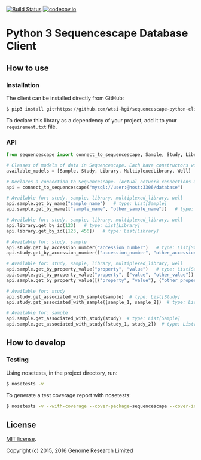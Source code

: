 [![Build Status](https://travis-ci.org/wtsi-hgi/python-sequencescape-db.svg)](https://travis-ci.org/wtsi-hgi/python-sequencescape-db)
[![codecov.io](https://codecov.io/gh/wtsi-hgi/python-sequencescape-db/graph/badge.svg)](https://codecov.io/gh/wtsi-hgi/python-sequencescape-db/)

# Python 3 Sequencescape Database Client


## How to use
### Installation
The client can be installed directly from GitHub:
```bash
$ pip3 install git+https://github.com/wtsi-hgi/sequencescape-python-client.git@<commit_id_or_branch_or_tag>#egg=sequencescape
```

To declare this library as a dependency of your project, add it to your `requirement.txt` file.


### API
```python
from sequencescape import connect_to_sequencescape, Sample, Study, Library, MultiplexedLibrary, Well

# Classes of models of data in Sequencescape. Each have constructors with named parameters
available_models = [Sample, Study, Library, MultiplexedLibrary, Well]

# Declares a connection to Sequencescape. (Actual network connections are only opened when required)
api = connect_to_sequencescape("mysql://user:@host:3306/database")

# Available for: study, sample, library, multiplexed_library, well
api.sample.get_by_name("sample_name")   # type: List[Sample]
api.sample.get_by_name(["sample_name", "other_sample_name"])   # type: List[Sample]

# Available for: study, sample, library, multiplexed_library, well
api.library.get_by_id(123)   # type: List[Library]
api.library.get_by_id([123, 456])   # type: List[Library]

# Available for: study, sample
api.study.get_by_accession_number("accession_number")   # type: List[Study]
api.study.get_by_accession_number(["accession_number", "other_accession_number"])   # type: List[Study]

# Available for: study, sample, library, multiplexed_library, well
api.sample.get_by_property_value("property", "value")   # type: List[Sample]
api.sample.get_by_property_value("property", ["value", "other_value"])   # type: List[Sample]
api.sample.get_by_property_value([("property", "value"), ("other_property", "other_value")])   # type: List[Sample]

# Available for: study
api.study.get_associated_with_sample(sample)  # type: List[Study]
api.study.get_associated_with_sample([sample_1, sample_2])  # type: List[Study]

# Available for: sample
api.sample.get_associated_with_study(study)  # type: List[Sample]
api.sample.get_associated_with_study([study_1, study_2])  # type: List[Sample]
```


## How to develop
### Testing
Using nosetests, in the project directory, run:
```bash
$ nosetests -v
```

To generate a test coverage report with nosetests:
```bash
$ nosetests -v --with-coverage --cover-package=sequencescape --cover-inclusive
```


## License
[MIT license](LICENSE.txt).

Copyright (c) 2015, 2016 Genome Research Limited